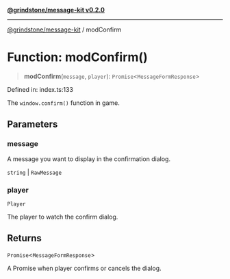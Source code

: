 [**@grindstone/message-kit v0.2.0**](../README.md)

***

[@grindstone/message-kit](../globals.md) / modConfirm

# Function: modConfirm()

> **modConfirm**(`message`, `player`): `Promise`\<`MessageFormResponse`\>

Defined in: index.ts:133

The `window.confirm()` function in game.

## Parameters

### message

A message you want to display in the confirmation dialog.

`string` | `RawMessage`

### player

`Player`

The player to watch the confirm dialog.

## Returns

`Promise`\<`MessageFormResponse`\>

A Promise when player confirms or cancels the dialog.
